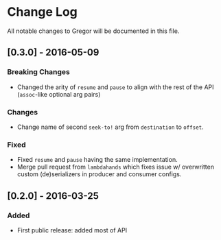 # Change Log
All notable changes to Gregor will be documented in this file.

## [0.3.0] - 2016-05-09

### Breaking Changes
- Changed the arity of `resume` and `pause` to align with the rest of the API
  (`assoc`-like optional arg pairs)

### Changes
- Change name of second `seek-to!` arg from `destination` to `offset`.

### Fixed
- Fixed `resume` and `pause` having the same implementation.
- Merge pull request from `lambdahands` which fixes issue w/ overwritten custom
  (de)serializers in producer and consumer configs.

## [0.2.0] - 2016-03-25

### Added
- First public release: added most of API
